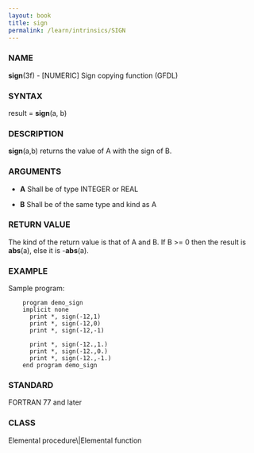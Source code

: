```yaml
---
layout: book
title: sign
permalink: /learn/intrinsics/SIGN
---
```

### NAME

__sign__(3f) - \[NUMERIC\] Sign copying function
(GFDL)

### SYNTAX

result = __sign__(a, b)

### DESCRIPTION

__sign__(a,b) returns the value of A with the sign of B.

### ARGUMENTS

  - __A__
    Shall be of type INTEGER or REAL

  - __B__
    Shall be of the same type and kind as A

### RETURN VALUE

The kind of the return value is that of A and B. If B \>= 0 then the
result is __abs__(a), else it is -__abs__(a).

### EXAMPLE

Sample program:

```
    program demo_sign
    implicit none
      print *, sign(-12,1)
      print *, sign(-12,0)
      print *, sign(-12,-1)

      print *, sign(-12.,1.)
      print *, sign(-12.,0.)
      print *, sign(-12.,-1.)
    end program demo_sign
```

### STANDARD

FORTRAN 77 and later

### CLASS

Elemental procedure\\|Elemental function
